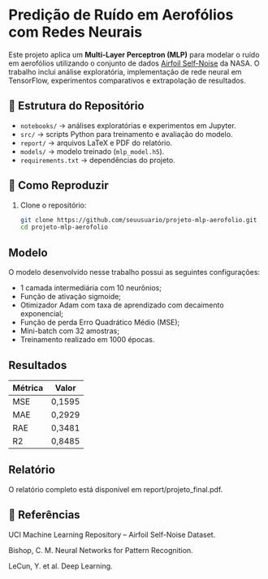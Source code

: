 # Predição de Ruído em Aerofólios com Redes Neurais

Este projeto aplica um **Multi-Layer Perceptron (MLP)** para modelar o ruído em aerofólios utilizando o conjunto de dados [Airfoil Self-Noise](https://archive.ics.uci.edu/ml/datasets/Airfoil+Self+Noise) da NASA. O trabalho inclui análise exploratória, implementação de rede neural em TensorFlow, experimentos comparativos e extrapolação de resultados.

## 📂 Estrutura do Repositório
- `notebooks/` → análises exploratórias e experimentos em Jupyter.  
- `src/` → scripts Python para treinamento e avaliação do modelo.  
- `report/` → arquivos LaTeX e PDF do relatório.  
- `models/` → modelo treinado (`mlp_model.h5`).  
- `requirements.txt` → dependências do projeto.  

## 🚀 Como Reproduzir
1. Clone o repositório:
   ```bash
   git clone https://github.com/seuusuario/projeto-mlp-aerofolio.git
   cd projeto-mlp-aerofolio

## Modelo

O modelo desenvolvido nesse trabalho possui as seguintes configurações:
- 1 camada intermediária com 10 neurônios;
- Função de ativação sigmoide;
- Otimizador Adam com taxa de aprendizado com decaimento exponencial;
- Função de perda Erro Quadrático Médio (MSE);
- Mini-batch com 32 amostras;
- Treinamento realizado em 1000 épocas.

## Resultados

|Métrica| Valor|
|---|---|
|MSE |0,1595|
|MAE |0,2929|
|RAE |0,3481|
|R2 |0,8485|

## Relatório

O relatório completo está disponível em report/projeto_final.pdf.

## 📌 Referências

UCI Machine Learning Repository – Airfoil Self-Noise Dataset.

Bishop, C. M. Neural Networks for Pattern Recognition.

LeCun, Y. et al. Deep Learning.
